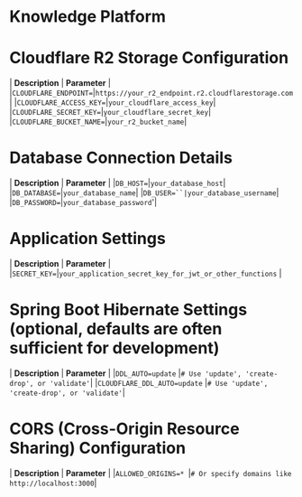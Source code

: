 # Knowledge Platform

# Cloudflare R2 Storage Configuration
| **Description**                                          | **Parameter**          |
|`CLOUDFLARE_ENDPOINT=`|`https://your_r2_endpoint.r2.cloudflarestorage.com`|
|`CLOUDFLARE_ACCESS_KEY=`|`your_cloudflare_access_key`|
|`CLOUDFLARE_SECRET_KEY=`|`your_cloudflare_secret_key`|
|`CLOUDFLARE_BUCKET_NAME=`|`your_r2_bucket_name`|

# Database Connection Details
| **Description**                                          | **Parameter**          |
|`DB_HOST=`|`your_database_host`|
|`DB_DATABASE=`|`your_database_name`|
|`DB_USER=``|your_database_username`|
|`DB_PASSWORD=`|`your_database_password`'|

# Application Settings
| **Description**                                          | **Parameter**          |
|`SECRET_KEY=`|`your_application_secret_key_for_jwt_or_other_functions` | 

# Spring Boot Hibernate Settings (optional, defaults are often sufficient for development)
| **Description**                                          | **Parameter**          |
|`DDL_AUTO=update` |`# Use 'update', 'create-drop', or 'validate'`|
|`CLOUDFLARE_DDL_AUTO=update` |`# Use 'update', 'create-drop', or 'validate'`|

# CORS (Cross-Origin Resource Sharing) Configuration
| **Description**                                          | **Parameter**          |
|`ALLOWED_ORIGINS=* `|`# Or specify domains like http://localhost:3000`|
